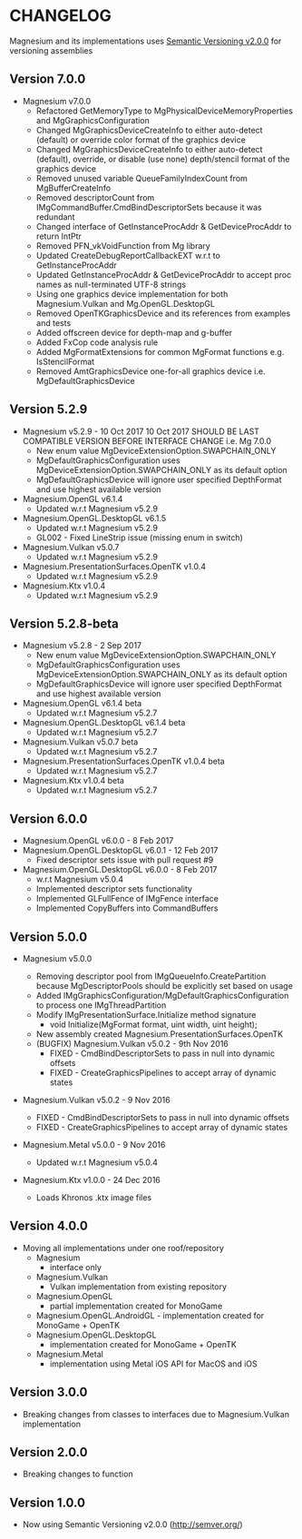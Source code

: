 # CHANGELOG

Magnesium and its implementations uses [Semantic Versioning v2.0.0](http://semver.org/) for versioning assemblies

## Version 7.0.0
 - Magnesium v7.0.0
 	- Refactored GetMemoryType to MgPhysicalDeviceMemoryProperties and MgGraphicsConfiguration
	- Changed MgGraphicsDeviceCreateInfo to either auto-detect (default) or override color format of the graphics device
	- Changed MgGraphicsDeviceCreateInfo to either auto-detect (default), override, or disable (use none) depth/stencil format of the graphics device
	- Removed unused variable QueueFamilyIndexCount from MgBufferCreateInfo
	- Removed descriptorCount from IMgCommandBuffer.CmdBindDescriptorSets because it was redundant
	- Changed interface of GetInstanceProcAddr & GetDeviceProcAddr to return IntPtr
	- Removed PFN_vkVoidFunction from Mg library
	- Updated CreateDebugReportCallbackEXT w.r.t to GetInstanceProcAddr
	- Updated GetInstanceProcAddr & GetDeviceProcAddr to accept proc names as null-terminated UTF-8 strings
	- Using one graphics device implementation for both Magnesium.Vulkan and Mg.OpenGL.DesktopGL 
	- Removed OpenTKGraphicsDevice and its references from examples and tests 
	- Added offscreen device for depth-map and g-buffer
	- Added FxCop code analysis rule 
	- Added MgFormatExtensions for common MgFormat functions e.g. IsStencilFormat
	- Removed AmtGraphicsDevice one-for-all graphics device i.e. MgDefaultGraphicsDevice

## Version 5.2.9
 - Magnesium v5.2.9 - 10 Oct 2017 10 Oct 2017
SHOULD BE LAST COMPATIBLE VERSION BEFORE INTERFACE CHANGE i.e. Mg 7.0.0
	- New enum value MgDeviceExtensionOption.SWAPCHAIN_ONLY
	- MgDefaultGraphicsConfiguration uses MgDeviceExtensionOption.SWAPCHAIN_ONLY as its default option
	- MgDefaultGraphicsDevice will ignore user specified DepthFormat and use highest available version
 - Magnesium.OpenGL v6.1.4
	- Updated w.r.t Magnesium v5.2.9
 - Magnesium.OpenGL.DesktopGL v6.1.5
	- Updated w.r.t Magnesium v5.2.9
	- GL002 - Fixed LineStrip issue (missing enum in switch)
 - Magnesium.Vulkan v5.0.7
	- Updated w.r.t Magnesium v5.2.9
 - Magnesium.PresentationSurfaces.OpenTK v1.0.4
	- Updated w.r.t Magnesium v5.2.9
 - Magnesium.Ktx v1.0.4
	- Updated w.r.t Magnesium v5.2.9	
	
## Version 5.2.8-beta
 - Magnesium v5.2.8 - 2 Sep 2017
	- New enum value MgDeviceExtensionOption.SWAPCHAIN_ONLY
	- MgDefaultGraphicsConfiguration uses MgDeviceExtensionOption.SWAPCHAIN_ONLY as its default option
	- MgDefaultGraphicsDevice will ignore user specified DepthFormat and use highest available version
 - Magnesium.OpenGL v6.1.4 beta
 	- Updated w.r.t Magnesium v5.2.7
 - Magnesium.OpenGL.DesktopGL v6.1.4 beta
 	- Updated w.r.t Magnesium v5.2.7
 - Magnesium.Vulkan v5.0.7 beta
	- Updated w.r.t Magnesium v5.2.7 
 - Magnesium.PresentationSurfaces.OpenTK v1.0.4 beta
	- Updated w.r.t Magnesium v5.2.7 
 - Magnesium.Ktx v1.0.4 beta
	- Updated w.r.t Magnesium v5.2.7

## Version 6.0.0
 - Magnesium.OpenGL v6.0.0 - 8 Feb 2017
 - Magnesium.OpenGL.DesktopGL v6.0.1 - 12 Feb 2017
	- Fixed descriptor sets issue with pull request #9 
 - Magnesium.OpenGL.DesktopGL v6.0.0 - 8 Feb 2017
	- w.r.t Magnesium v5.0.4
	- Implemented descriptor sets functionality
	- Implemented GLFullFence of IMgFence interface
	- Implemented CopyBuffers into CommandBuffers

## Version 5.0.0
 - Magnesium v5.0.0
 	- Removing descriptor pool from IMgQueueInfo.CreatePartition because MgDescriptorPools should be explicitly set based on usage
 	- Added IMgGraphicsConfiguration/MgDefaultGraphicsConfiguration to process one IMgThreadPartition 
	- Modify IMgPresentationSurface.Initialize method signature
		-  void Initialize(MgFormat format, uint width, uint height);
	- New assembly created Magnesium.PresentationSurfaces.OpenTK
	- (BUGFIX) Magnesium.Vulkan v5.0.2 - 9th Nov 2016
		- FIXED - CmdBindDescriptorSets to pass in null into dynamic offsets 
		- FIXED - CreateGraphicsPipelines to accept array of dynamic states 
 - Magnesium.Vulkan v5.0.2 - 9 Nov 2016
	- FIXED - CmdBindDescriptorSets to pass in null into dynamic offsets 
	- FIXED - CreateGraphicsPipelines to accept array of dynamic states 

- Magnesium.Metal v5.0.0 - 9 Nov 2016
	- Updated w.r.t Magnesium v5.0.4 	
- Magnesium.Ktx v1.0.0 - 24 Dec 2016
	- Loads Khronos .ktx image files
		
## Version 4.0.0
 - Moving all implementations under one roof/repository
	- Magnesium 
		- interface only
	- Magnesium.Vulkan 
		- Vulkan implementation from existing repository
	- Magnesium.OpenGL 
		- partial implementation created for MonoGame
	- Magnesium.OpenGL.AndroidGL 
	      - implementation created for MonoGame + OpenTK
	- Magnesium.OpenGL.DesktopGL 
		- implementation created for MonoGame + OpenTK
	- Magnesium.Metal 
		- implementation using Metal iOS API for MacOS and iOS

## Version 3.0.0
 - Breaking changes from classes to interfaces due to Magnesium.Vulkan implementation 

## Version 2.0.0
 - Breaking changes to function

## Version 1.0.0

 - Now using Semantic Versioning v2.0.0 (http://semver.org/)




